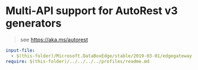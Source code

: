 # Multi-API support for AutoRest v3 generators

> see https://aka.ms/autorest

``` yaml $(enable-multi-api)
input-file:
  - $(this-folder)/Microsoft.DataBoxEdge/stable/2019-03-01/edgegateway.json
require: $(this-folder)/../../../../profiles/readme.md
```
